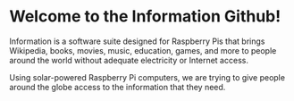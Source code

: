 # Welcome to the Information Github!
Information is a software suite designed for Raspberry Pis that brings Wikipedia, books, movies, music, education, games, and more to people around the world without adequate electricity or Internet access.



Using solar-powered Raspberry Pi computers, we are trying to give people around the globe access to the information that they need.
